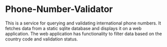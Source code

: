 # Phone-Number-Validator
This is a service for querying and validating international phone numbers. It fetches data from a static sqlite database and displays it on a web application. The web application has functionality to filter data based on the country code and validation status. 
